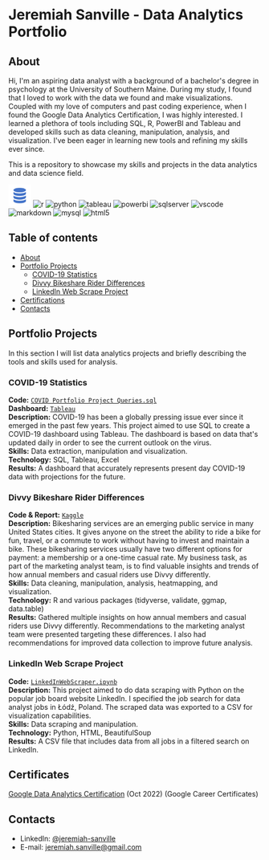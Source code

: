 # Jeremiah Sanville - Data Analytics Portfolio

## About

Hi, I'm an aspiring data analyst with a background of a bachelor's degree in psychology at the University of Southern Maine.
During my study, I found that I loved to work with the data we found and make visualizations. Coupled with my love of computers and past coding experience,
when I found the Google Data Analytics Certification, I was highly interested. I learned a plethora of tools including SQL, R, PowerBI and Tableau and developed skills such as data cleaning, manipulation, analysis, and visualization. I've been eager in learning new tools and refining my skills ever since.

This is a repository to showcase my skills and projects in the data analytics and data science field.

<p align="left">
<img src="https://raw.githubusercontent.com/github/explore/80688e429a7d4ef2fca1e82350fe8e3517d3494d/topics/sql/sql.png" alt="vscode" width="45" height="45"/>
<img src="https://cdn.jsdelivr.net/gh/devicons/devicon/icons/r/r-original.svg" alt="r" width="45" height="45"/>
<img src="https://cdn.jsdelivr.net/gh/devicons/devicon/icons/python/python-original.svg" alt="python" width="45" height="45"/>
<img src="https://github.com/get-icon/geticon/blob/master/icons/tableau-icon.svg" alt="tableau" width="45" height="45"/>
<img src="https://www.vectorlogo.zone/logos/microsoft_powerbi/microsoft_powerbi-ar21.svg" alt="powerbi" width="45" height="45"/>
<img src="https://cdn.jsdelivr.net/gh/devicons/devicon/icons/microsoftsqlserver/microsoftsqlserver-plain.svg" alt="sqlserver" width="45" height="45"/>
<img src="https://cdn.jsdelivr.net/gh/devicons/devicon/icons/vscode/vscode-original.svg" alt="vscode" width="45" height="45"/>
<img src="https://cdn.jsdelivr.net/gh/devicons/devicon/icons/markdown/markdown-original.svg" alt="markdown" width="45" height="45"/>
<img src="https://cdn.jsdelivr.net/gh/devicons/devicon/icons/mysql/mysql-original-wordmark.svg" alt="mysql" width="45" height="45"/>
<img src="https://cdn.iconscout.com/icon/free/png-512/html5-41-1175209.png?f=avif&w=256" alt="html5" width="45" height="45"/>
</p>

## Table of contents
- [About](#about)
- [Portfolio Projects](#portfolio-projects)
	+ [COVID-19 Statistics](#COVID-19-Statistics)
	+ [Divvy Bikeshare Rider Differences](#Divvy-Bikeshare-Rider-Differences)
	+ [LinkedIn Web Scrape Project](#LinkedIn-Web-Scrape-Project)
- [Certifications](#certifications)
- [Contacts](#contacts)

## Portfolio Projects
In this section I will list data analytics projects and briefly describing the tools and skills used for analysis.

### COVID-19 Statistics
**Code:** [`COVID Portfolio Project Queries.sql`](https://github.com/jeremiah-sanville/jeremiah-sanville/blob/main/COVID%20Portfolio%20Project%20Queries.sql)                                                                                                
**Dashboard:** [`Tableau`](https://public.tableau.com/app/profile/jeremiah.sanville/viz/COVIDPortfolioProject_16748248126930/Dashboard1#1)   
**Description:** COVID-19 has been a globally pressing issue ever since it emerged in the past few years. This project aimed to use SQL to create a COVID-19 dashboard using Tableau. The dashboard is based on data that's updated daily in order to see the current outlook on the virus.                             
**Skills:** Data extraction, manipulation and visualization.                                                                  
**Technology:** SQL, Tableau, Excel                                                                
**Results:** A dashboard that accurately represents present day COVID-19 data with projections for the future.  

### Divvy Bikeshare Rider Differences
**Code & Report:** [`Kaggle`](https://www.kaggle.com/code/konoxians/divvy-annual-members-vs-casual-riders)    
**Description:** Bikesharing services are an emerging public service in many United States cities. It gives anyone on the street the ability to ride a bike for fun, travel, or a commute to work without having to invest and maintain a bike. These bikesharing services usually have two different options for payment: a membership or a one-time casual rate. My business task, as part of the marketing analyst team, is to find valuable insights and trends of how annual members and casual riders use Divvy differently.                                                                               
**Skills:** Data cleaning, manipulation, analysis, heatmapping, and visualization.  
**Technology:** R and various packages (tidyverse, validate, ggmap, data.table)                                                            
**Results:** Gathered multiple insights on how annual members and casual riders use Divvy differently. Recommendations to the marketing analyst team were presented targeting these differences. I also had recommendations for improved data collection to improve future analysis. 

### LinkedIn Web Scrape Project
**Code:** [`LinkedInWebScraper.ipynb`](https://github.com/jeremiah-sanville/jeremiah-sanville/blob/main/LinkedIn%20Web%20Scrape%20Project.ipynb)                     
**Description:** This project aimed to do data scraping with Python on the popular job board website LinkedIn. I specified the job search for data analyst jobs in Łódź, Poland. The scraped data was exported to a CSV for visualization capabilities.                          
**Skills:** Data scraping and manipulation.                                                                  
**Technology:** Python, HTML, BeautifulSoup                                                                
**Results:** A CSV file that includes data from all jobs in a filtered search on LinkedIn. 

## Certificates

[Google Data Analytics Certification](https://www.coursera.org/account/accomplishments/specialization/certificate/XYU9B7NTK7Z7) (Oct 2022) (Google Career Certificates)

## Contacts
- LinkedIn: [@jeremiah-sanville](https://www.linkedin.com/in/jeremiah-sanville/)
- E-mail: jeremiah.sanville@gmail.com

